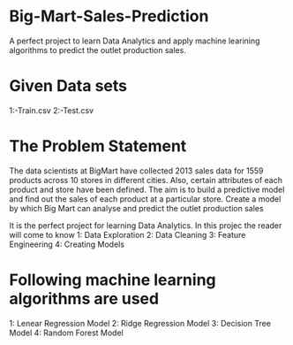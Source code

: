 # Big-Mart-Sales-Prediction
A perfect project to learn Data Analytics and apply machine learining algorithms to predict the outlet production sales.
# Given Data sets
  1:-Train.csv
  2:-Test.csv
# The Problem Statement

The data scientists at BigMart have collected 2013 sales data for 1559 products across 10 stores in different cities. Also, certain attributes of each product and store have been defined. The aim is to build a predictive model and find out the sales of each product at a particular store. Create a model by which Big Mart can analyse and predict the outlet production sales


It is the perfect project for learning Data Analytics. In this projec the reader will come to know
   1: Data Exploration
   2: Data Cleaning 
   3: Feature Engineering
   4: Creating Models
   
# Following machine learning algorithms are used
 1: Lenear Regression Model
 2: Ridge Regression Model
 3: Decision Tree Model
 4: Random Forest Model


   



